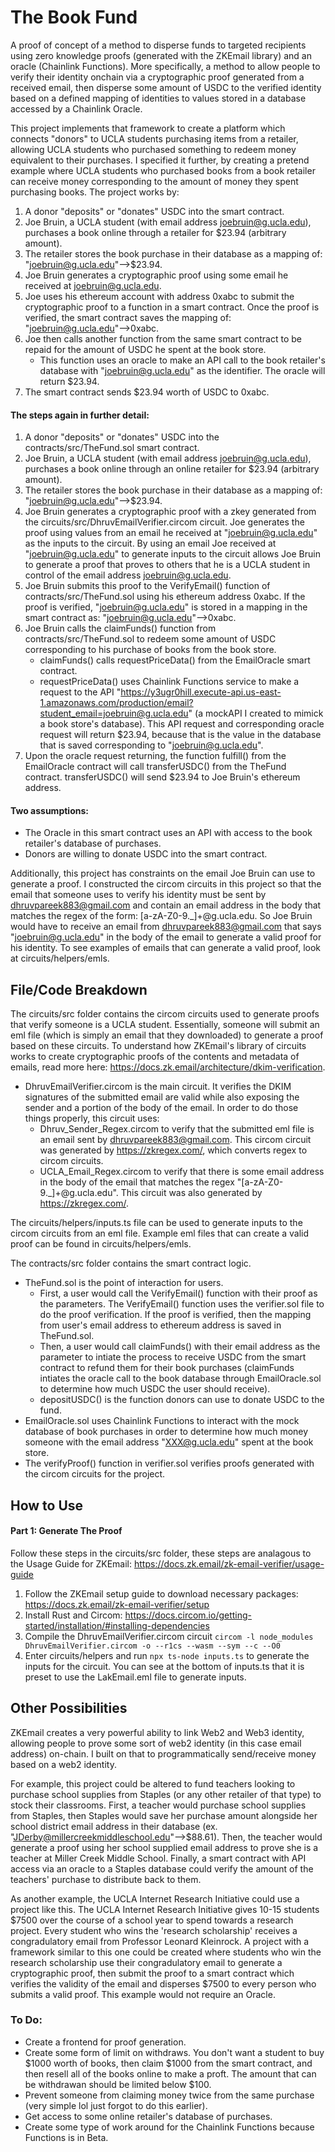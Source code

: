 # The Book Fund
A proof of concept of a method to disperse funds to targeted recipients using zero knowledge proofs (generated with the ZKEmail library) and an oracle (Chainlink Functions). More specifically, a method to allow people to verify their identity onchain via a cryptographic proof generated from a received email, then disperse some amount of USDC to the verified identity based on a defined mapping of identities to values stored in a database accessed by a Chainlink Oracle.

This project implements that framework to create a platform which connects "donors" to UCLA students purchasing items from a retailer, allowing UCLA students who purchased something to redeem money equivalent to their purchases. I specified it further, by creating a pretend example where UCLA students who purchased books from a book retailer can receive money corresponding to the amount of money they spent purchasing books. The project works by:
   1. A donor "deposits" or "donates" USDC into the smart contract.
   2. Joe Bruin, a UCLA student (with email address joebruin@g.ucla.edu), purchases a book online through a retailer for $23.94 (arbitrary amount).
   3. The retailer stores the book purchase in their database as a mapping of: "joebruin@g.ucla.edu"-->$23.94.
   4. Joe Bruin generates a cryptographic proof using some email he received at joebruin@g.ucla.edu.
   5. Joe uses his ethereum account with address 0xabc to submit the cryptographic proof to a function in a smart contract. Once the proof is verified, the smart contract saves the mapping of: "joebruin@g.ucla.edu"-->0xabc.
   6. Joe then calls another function from the same smart contract to be repaid for the amount of USDC he spent at the book store.
      - This function uses an oracle to make an API call to the book retailer's database with "joebruin@g.ucla.edu" as the identifier. The oracle will return $23.94.
   8. The smart contract sends $23.94 worth of USDC to 0xabc.

#### The steps again in further detail:

   1. A donor "deposits" or "donates" USDC into the contracts/src/TheFund.sol smart contract.
   2. Joe Bruin, a UCLA student (with email address joebruin@g.ucla.edu), purchases a book online through an online retailer for $23.94 (arbitrary amount).
   3. The retailer stores the book purchase in their database as a mapping of: "joebruin@g.ucla.edu"-->$23.94.
   4. Joe Bruin generates a cryptographic proof with a zkey generated from the circuits/src/DhruvEmailVerifier.circom circuit. Joe generates the proof using values from an email he received at "joebruin@g.ucla.edu" as the inputs to the circuit. By using an email Joe received at "joebruin@g.ucla.edu" to generate inputs to the circuit allows Joe Bruin to generate a proof that proves to others that he is a UCLA student in control of the email address joebruin@g.ucla.edu.
   5. Joe Bruin submits this proof to the VerifyEmail() function of contracts/src/TheFund.sol using his ethereum address 0xabc. If the proof is verified, "joebruin@g.ucla.edu" is stored in a mapping in the smart contract as: "joebruin@g.ucla.edu"-->0xabc.
   6. Joe Bruin calls the claimFunds() function from contracts/src/TheFund.sol to redeem some amount of USDC corresponding to his purchase of books from the book store.
      - claimFunds() calls requestPriceData() from the EmailOracle smart contract.
      - requestPriceData() uses Chainlink Functions service to make a request to the API "https://y3ugr0hill.execute-api.us-east-1.amazonaws.com/production/email?student_email=joebruin@g.ucla.edu" (a mockAPI I created to mimick a book store's database). This API request and corresponding oracle request will return $23.94, because that is the value in the database that is saved corresponding to "joebruin@g.ucla.edu".
   7. Upon the oracle request returning, the function fulfill() from the EmailOracle contract will call transferUSDC() from the TheFund contract. transferUSDC() will send $23.94 to Joe Bruin's ethereum address.

#### Two assumptions:
 - The Oracle in this smart contract uses an API with access to the book retailer's database of purchases.
 - Donors are willing to donate USDC into the smart contract.

Additionally, this project has constraints on the email Joe Bruin can use to generate a proof. I constructed the circom circuits in this project so that the email that someone uses to verify his identity must be sent by dhruvpareek883@gmail.com and contain an email address in the body that matches the regex of the form: [a-zA-Z0-9._]+@g\.ucla\.edu. So Joe Bruin would have to receive an email from dhruvpareek883@gmail.com that says "joebruin@g.ucla.edu" in the body of the email to generate a valid proof for his identity. To see examples of emails that can generate a valid proof, look at circuits/helpers/emls.

## File/Code Breakdown
The circuits/src folder contains the circom circuits used to generate proofs that verify someone is a UCLA student. Essentially, someone will submit an eml file (which is simply an email that they downloaded) to generate a proof based on these circuits. To understand how ZKEmail's library of circuits works to create cryptographic proofs of the contents and metadata of emails, read more here: https://docs.zk.email/architecture/dkim-verification.
   - DhruvEmailVerifier.circom is the main circuit. It verifies the DKIM signatures of the submitted email are valid while also exposing the sender and a portion of the body of the email. In order to do those things properly, this circuit uses:
        - Dhruv_Sender_Regex.circom to verify that the submitted eml file is an email sent by dhruvpareek883@gmail.com. This circom circuit was generated by https://zkregex.com/, which converts regex to circom circuits.
        - UCLA_Email_Regex.circom to verify that there is some email address in the body of the email that matches the regex "[a-zA-Z0-9._]+@g\.ucla\.edu". This circuit was also generated by https://zkregex.com/.

The circuits/helpers/inputs.ts file can be used to generate inputs to the circom circuits from an eml file. Example eml files that can create a valid proof can be found in circuits/helpers/emls.

The contracts/src folder contains the smart contract logic. 
   - TheFund.sol is the point of interaction for users.
        - First, a user would call the VerifyEmail() function with their proof as the parameters. The VerifyEmail() function uses the verifier.sol file to do the proof verification. If the proof is verified, then the mapping from user's email address to ethereum address is saved in TheFund.sol.
        - Then, a user would call claimFunds() with their email address as the parameter to intiate the process to receive USDC from the smart contract to refund them for their book purchases (claimFunds intiates the oracle call to the book database through EmailOracle.sol to determine how much USDC the user should receive).
        - depositUSDC() is the function donors can use to donate USDC to the fund.
   - EmailOracle.sol uses Chainlink Functions to interact with the mock database of book purchases in order to determine how much money someone with the email address "XXX@g.ucla.edu" spent at the book store.
   - The verifyProof() function in verifier.sol verifies proofs generated with the circom circuits for the project.

## How to Use
#### Part 1: Generate The Proof
   Follow these steps in the circuits/src folder, these steps are analagous to the Usage Guide for ZKEmail: https://docs.zk.email/zk-email-verifier/usage-guide
   1. Follow the ZKEmail setup guide to download necessary packages: https://docs.zk.email/zk-email-verifier/setup
   2. Install Rust and Circom: https://docs.circom.io/getting-started/installation/#installing-dependencies
   3. Compile the DhruvEmailVerifier.circom circuit `circom -l node_modules DhruvEmailVerifier.circom -o --r1cs --wasm --sym --c --O0`
   4. Enter circuits/helpers and run `npx ts-node inputs.ts` to generate the inputs for the circuit. You can see at the bottom of inputs.ts that it is preset to use the LakEmail.eml file to generate inputs.

## Other Possibilities
ZKEmail creates a very powerful ability to link Web2 and Web3 identity, allowing people to prove some sort of web2 identity (in this case email address) on-chain. I built on that to programmatically send/receive money based on a web2 identity.

For example, this project could be altered to fund teachers looking to purchase school supplies from Staples (or any other retailer of that type) to stock their classrooms. First, a teacher would purchase school supplies from Staples, then Staples would save her purchase amount alongside her school district email address in their database (ex. "JDerby@millercreekmiddleschool.edu"-->$88.61). Then, the teacher would generate a proof using her school supplied email address to prove she is a teacher at Miller Creek Middle School. Finally, a smart contract with API access via an oracle to a Staples database could verify the amount of the teachers' purchase to distribute back to them.

As another example, the UCLA Internet Research Initiative could use a project like this. The UCLA Internet Research Initiative gives 10-15 students $7500 over the course of a school year to spend towards a research project. Every student who wins the 'research scholarship' receives a congradulatory email from Professor Leonard Kleinrock. A project with a framework similar to this one could be created where students who win the research scholarship use their congradulatory email to generate a cryptographic proof, then submit the proof to a smart contract which verifies the validity of the email and disperses $7500 to every person who submits a valid proof. This example would not require an Oracle.

### To Do:
- Create a frontend for proof generation.
- Create some form of limit on withdraws. You don't want a student to buy $1000 worth of books, then claim $1000 from the smart contract, and then resell all of the books online to make a proft. The amount that can be withdrawan should be limited below $100.
- Prevent someone from claiming money twice from the same purchase (very simple lol just forgot to do this earlier).
- Get access to some online retailer's database of purchases.
- Create some type of work around for the Chainlink Functions because Functions is in Beta.
